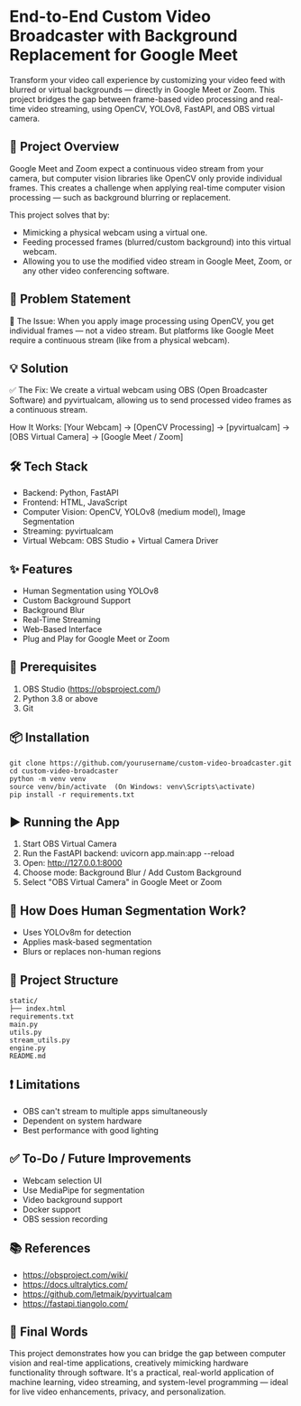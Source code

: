 # End-to-End Custom Video Broadcaster with Background Replacement for Google Meet

Transform your video call experience by customizing your video feed with blurred or virtual backgrounds — directly in Google Meet or Zoom. This project bridges the gap between frame-based video processing and real-time video streaming, using OpenCV, YOLOv8, FastAPI, and OBS virtual camera.

## 🚀 Project Overview
Google Meet and Zoom expect a continuous video stream from your camera, but computer vision libraries like OpenCV only provide individual frames. This creates a challenge when applying real-time computer vision processing — such as background blurring or replacement.

This project solves that by:
- Mimicking a physical webcam using a virtual one.
- Feeding processed frames (blurred/custom background) into this virtual webcam.
- Allowing you to use the modified video stream in Google Meet, Zoom, or any other video conferencing software.

## 🧠 Problem Statement
🧩 The Issue: When you apply image processing using OpenCV, you get individual frames — not a video stream. But platforms like Google Meet require a continuous stream (like from a physical webcam).

## 💡 Solution
✅ The Fix: We create a virtual webcam using OBS (Open Broadcaster Software) and pyvirtualcam, allowing us to send processed video frames as a continuous stream.

How It Works:
[Your Webcam] → [OpenCV Processing] → [pyvirtualcam] → [OBS Virtual Camera] → [Google Meet / Zoom]

## 🛠️ Tech Stack
- Backend: Python, FastAPI
- Frontend: HTML, JavaScript
- Computer Vision: OpenCV, YOLOv8 (medium model), Image Segmentation
- Streaming: pyvirtualcam
- Virtual Webcam: OBS Studio + Virtual Camera Driver

## ✨ Features
- Human Segmentation using YOLOv8
- Custom Background Support
- Background Blur
- Real-Time Streaming
- Web-Based Interface
- Plug and Play for Google Meet or Zoom

## 🧪 Prerequisites
1. OBS Studio (https://obsproject.com/)
2. Python 3.8 or above
3. Git

## 📦 Installation
```
git clone https://github.com/yourusername/custom-video-broadcaster.git
cd custom-video-broadcaster
python -m venv venv
source venv/bin/activate  (On Windows: venv\Scripts\activate)
pip install -r requirements.txt
```

## ▶️ Running the App
1. Start OBS Virtual Camera
2. Run the FastAPI backend: uvicorn app.main:app --reload
3. Open: http://127.0.0.1:8000
4. Choose mode: Background Blur / Add Custom Background
5. Select "OBS Virtual Camera" in Google Meet or Zoom


## 🧠 How Does Human Segmentation Work?
- Uses YOLOv8m for detection
- Applies mask-based segmentation
- Blurs or replaces non-human regions

## 📁 Project Structure
```    
static/
├── index.html         
requirements.txt
main.py
utils.py
stream_utils.py
engine.py
README.md
```

## ❗ Limitations
- OBS can't stream to multiple apps simultaneously
- Dependent on system hardware
- Best performance with good lighting

## ✅ To-Do / Future Improvements
- Webcam selection UI
- Use MediaPipe for segmentation
- Video background support
- Docker support
- OBS session recording

## 📚 References
- https://obsproject.com/wiki/
- https://docs.ultralytics.com/
- https://github.com/letmaik/pyvirtualcam
- https://fastapi.tiangolo.com/

## 🏁 Final Words
This project demonstrates how you can bridge the gap between computer vision and real-time applications, creatively mimicking hardware functionality through software. It's a practical, real-world application of machine learning, video streaming, and system-level programming — ideal for live video enhancements, privacy, and personalization.
